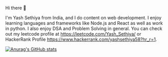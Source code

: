 Hi there 👋

I'm Yash Sethiya from India, and I do content on web development. I enjoy learning languages and frameworks like Node.js and React as well as work in python. I also enjoy DSA and Problem Solving in general. You can check out my leetcode profile at https://leetcode.com/Yash_Sethiya/ or HackerRank Profile https://www.hackerrank.com/yashsethiya58?hr_r=1.

[![Anurag's GitHub stats](https://github-readme-stats.vercel.app/api?username=yes-58)](https://github.com/anuraghazra/github-readme-stats)


<!---
yes-58/yes-58 is a ✨ special ✨ repository because its `README.md` (this file) appears on your GitHub profile.
You can click the Preview link to take a look at your changes.
--->
